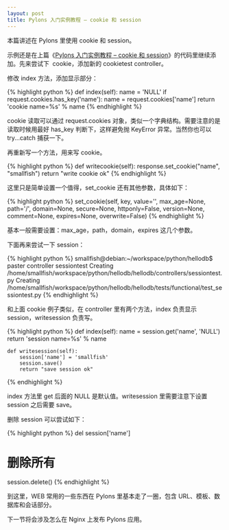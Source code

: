 ```yaml
---
layout: post
title: Pylons 入门实例教程 – cookie 和 session
---
```


本篇讲述在 Pylons 里使用 cookie 和 session。

示例还是在上篇《[Pylons 入门实例教程 – cookie 和 session](http://chenxiaoyu.org/2010/07/01/pylons-tutorial-database.html)》的代码里继续添加。先来尝试下  cookie，添加新的 cookietest controller。

修改 index 方法，添加显示部分：

{% highlight python %}
    def index(self):
        name = 'NULL'
        if request.cookies.has_key('name'):
            name = request.cookies['name']
        return 'cookie name=%s' % name
{% endhighlight %}

cookie 读取可以通过 request.cookies 对象，类似一个字典结构。需要注意的是读取时候用最好 has_key 判断下，这样避免抛 KeyError 异常。当然你也可以 try...catch 捕获一下。

再重新写一个方法，用来写 cookie。

{% highlight python %}
    def writecookie(self):
        response.set_cookie("name", "smallfish")
        return "write cookie ok"
{% endhighlight %}

这里只是简单设置一个值得，set_cookie 还有其他参数，具体如下：

{% highlight python %}
set_cookie(self, key, value='', max_age=None, path='/', domain=None, secure=None,
                 httponly=False, version=None, comment=None, expires=None, overwrite=False)
{% endhighlight %}

基本一般需要设置：max_age，path，domain，expires 这几个参数。

下面再来尝试一下 session：

{% highlight python %}
smallfish@debian:~/workspace/python/hellodb$ paster controller sessiontest
Creating /home/smallfish/workspace/python/hellodb/hellodb/controllers/sessiontest.py
Creating /home/smallfish/workspace/python/hellodb/hellodb/tests/functional/test_sessiontest.py
{% endhighlight %}

和上面 cookie 例子类似，在 controller 里有两个方法，index 负责显示 session，writesession 负责写。

{% highlight python %}
    def index(self):
        name = session.get('name', 'NULL')
        return 'session name=%s' % name

    def writesession(self):
        session['name'] = 'smallfish'
        session.save()
        return "save session ok"
{% endhighlight %}

index 方法里 get 后面的 NULL 是默认值。writesession 里需要注意下设置 session 之后需要 save。

删除 session 可以尝试如下：

{% highlight python %}
del session['name']
# 删除所有
session.delete()
{% endhighlight %}

到这里，WEB 常用的一些东西在 Pylons 里基本走了一圈，包含 URL、模板、数据库和会话部分。

下一节将会涉及怎么在 Nginx 上发布 Pylons 应用。

